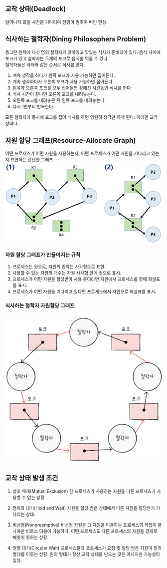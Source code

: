 ## 교착 상태(Deadlock)  
일어나지 않을 사건을 기다리며 진행이 멈추어 버린 현상.  

## 식사하는 철학자(Dining Philosophers Problem)  
동그란 원탁에 다섯 명의 철학자가 앉아있고 맛있는 식사가 준비되어 있다. 음식 사이에 포크가 있고 철학자는 두개의 포크로 음식을 먹을 수 있다.  
철학자들은 아래와 같은 순서로 식사를 한다.  
1. 계속 생각을 하다가 왼쪽 포크가 사용 가능하면 집어든다.
2. 계속 생각하다가 오른쪽 포크가 사용 가능하면 집어든다.
3. 왼쪽과 오른쪽 포크를 모두 집어들면 정해진 시간동안 식사를 한다.
4. 식사 시간이 끝나면 오른쪽 포크를 내려놓는다.
5. 오른쪽 포크를 내려놓은 뒤 왼쪽 포크를 내려놓는다.
6. 다시 1번부터 반복한다.

모든 철학자가 동시에 포크를 집어 식사를 하면 영원히 생각만 하게 된다. 이러면 교착 상태다.  

## 자원 할당 그래프(Resource-Allocate Graph)  
어떤 프로세스가 어떤 자원을 사용하는지, 어떤 프로세스가 어떤 자원을 기다리고 있는지 표현하는 간단한 그래프.  
![자원할당 그래프](/images/ResourceAllocation.png)

### 자원 할당 그래프가 만들어지는 규칙  
1. 프로세스는 원으로, 자원의 종류는 사각형으로 표현.
2. 사용할 수 있는 자원의 개수는 자원 사각형 안에 점으로 표시.
3. 프로세스가 어떤 자원을 할당받아 사용 중이라면 자원에서 프로세스를 향해 화살표를 표시.
4. 프로세스가 어떤 자원을 기다리고 있다면 프로세스에서 자원으로 화살표를 표시.

### 식사하는 철학자 자원할당 그래프  
![식사하는 철학자](/images/phil.png)  

## 교착 상태 발생 조건  
1. 상호 배제(Mutual Exclusion)
   한 프로세스가 사용하는 자원을 다른 프로세스가 사용할 수 없는 상황.
   
2. 점유와 대기(Hold and Wait)
   자원을 할당 받은 상태에서 다른 자원을 할당받기 기다리는 상태.
   
3. 비선점(Nonpreemptive)
   비선점 자원은 그 자원을 이용하는 프로세스의 작업이 끝나야만 비로소 이용이 가능하다. 어떤 프로세스도 다른 프로세스의 자원을 강제로 빼앗지 못하는 상황.
   
4. 원형 대기(Circular Wait)
   프로세스들과 프로세스가 요청 및 할당 받은 자원이 원의 형태를 이루는 상황. 원의 형태가 항상 교착 상태를 만드는 것은 아니지만 가능성이 있다. 

